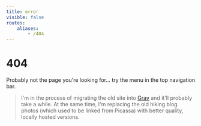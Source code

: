 ```yaml
---
title: error
visible: false
routes:
    aliases:
        - /404
---
```


# 404

Probably not the page you're looking for... try the menu in the top navigation bar.

> I'm in the process of migrating the old site into [Grav]() and it'll probably take a while. At the same time, I'm replacing the old hiking blog photos (which used to be linked from Picassa) with better quality, locally hosted versions.